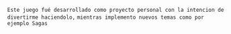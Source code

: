 `Este juego fué desarrollado como proyecto personal con la intencion de divertirme haciendolo,`
`mientras implemento nuevos temas como por ejemplo Sagas`

